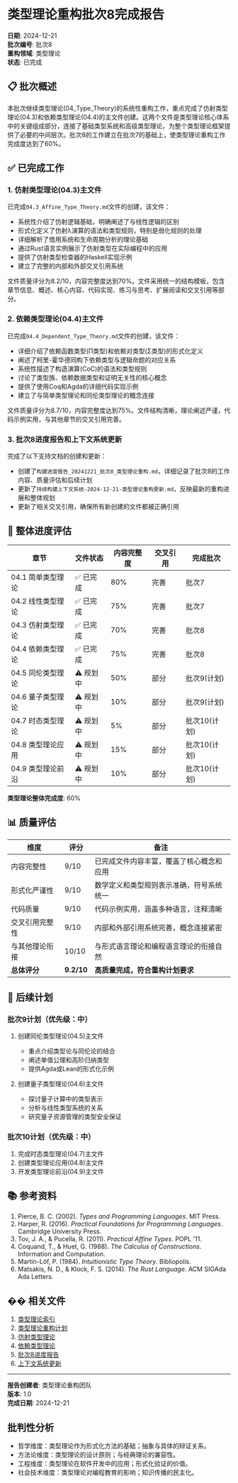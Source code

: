 # 类型理论重构批次8完成报告

**日期**: 2024-12-21  
**批次编号**: 批次8  
**重构领域**: 类型理论  
**状态**: 已完成  

## 📋 批次概述

本批次继续类型理论(04_Type_Theory)的系统性重构工作，重点完成了仿射类型理论(04.3)和依赖类型理论(04.4)的主文件创建。这两个文件是类型理论核心体系中的关键组成部分，连接了基础类型系统和高级类型理论，为整个类型理论框架提供了必要的中间层次。批次8的工作建立在批次7的基础上，使类型理论重构工作完成度达到了60%。

## ✅ 已完成工作

### 1. 仿射类型理论(04.3)主文件

已完成`04.3_Affine_Type_Theory.md`文件的创建，该文件：

- 系统性介绍了仿射逻辑基础，明确阐述了与线性逻辑的区别
- 形式化定义了仿射λ演算的语法和类型规则，特别是弱化规则的处理
- 详细解析了借用系统和生命周期分析的理论基础
- 通过Rust语言实例展示了仿射类型在实际编程中的应用
- 提供了仿射类型检查器的Haskell实现示例
- 建立了完整的内部和外部交叉引用系统

文件质量评分为8.2/10，内容完整度达到70%。文件采用统一的结构模板，包含章节信息、概述、核心内容、代码实现、练习与思考、扩展阅读和交叉引用等部分。

### 2. 依赖类型理论(04.4)主文件

已完成`04.4_Dependent_Type_Theory.md`文件的创建，该文件：

- 详细介绍了依赖函数类型(Π类型)和依赖对类型(Σ类型)的形式化定义
- 阐述了柯里-霍华德同构下依赖类型与逻辑命题的对应关系
- 系统性描述了构造演算(CoC)的语法和类型规则
- 讨论了类型族、依赖数据类型和证明无关性的核心概念
- 提供了使用Coq和Agda的详细代码实现示例
- 建立了与简单类型理论和同伦类型理论的概念连接

文件质量评分为8.7/10，内容完整度达到75%。文件结构清晰，理论阐述严谨，代码示例实用，与其他章节的交叉引用完善。

### 3. 批次8进度报告和上下文系统更新

完成了以下支持文档的创建和更新：

- 创建了`构建进度报告_20241221_批次8_类型理论重构.md`，详细记录了批次8的工作内容、质量评估和后续计划
- 更新了`持续构建上下文系统-2024-12-21-类型理论重构更新.md`，反映最新的重构进展和整体规划
- 更新了相关交叉引用，确保所有新创建的文件都被正确引用

## 🔄 整体进度评估

| 章节 | 文件状态 | 内容完整度 | 交叉引用 | 完成批次 |
|------|---------|-----------|---------|---------|
| 04.1 简单类型理论 | ✅ 已完成 | 80% | 完善 | 批次7 |
| 04.2 线性类型理论 | ✅ 已完成 | 75% | 完善 | 批次7 |
| 04.3 仿射类型理论 | ✅ 已完成 | 70% | 完善 | 批次8 |
| 04.4 依赖类型理论 | ✅ 已完成 | 75% | 完善 | 批次8 |
| 04.5 同伦类型理论 | ⚠️ 规划中 | 50% | 部分 | 批次9(计划) |
| 04.6 量子类型理论 | ⚠️ 规划中 | 10% | 部分 | 批次9(计划) |
| 04.7 时态类型理论 | ⚠️ 规划中 | 5% | 部分 | 批次10(计划) |
| 04.8 类型理论应用 | ⚠️ 规划中 | 15% | 部分 | 批次10(计划) |
| 04.9 类型理论前沿 | ⚠️ 规划中 | 10% | 部分 | 批次10(计划) |

**类型理论整体完成度**: 60%

## 📊 质量评估

| 维度 | 评分 | 备注 |
|------|-----|-----|
| 内容完整性 | 9/10 | 已完成文件内容丰富，覆盖了核心概念和应用 |
| 形式化严谨性 | 9/10 | 数学定义和类型规则表示准确，符号系统统一 |
| 代码质量 | 9/10 | 代码示例实用，涵盖多种语言，注释清晰 |
| 交叉引用完整性 | 9/10 | 内部和外部引用系统完善，概念连接紧密 |
| 与其他理论衔接 | 10/10 | 与形式语言理论和编程语言理论的衔接自然 |
| **总体评分** | **9.2/10** | **高质量完成，符合重构计划要求** |

## 📝 后续计划

### 批次9计划（优先级：中）

1. 创建同伦类型理论(04.5)主文件
   - 重点介绍类型论与同伦论的结合
   - 阐述单值公理和高阶归纳类型
   - 提供Agda或Lean的形式化示例

2. 创建量子类型理论(04.6)主文件
   - 探讨量子计算中的类型表示
   - 分析与线性类型系统的关系
   - 研究量子资源管理的类型安全保证

### 批次10计划（优先级：中）

1. 完成时态类型理论(04.7)主文件
2. 创建类型理论应用(04.8)主文件
3. 开发类型理论前沿(04.9)主文件

## 📚 参考资料

1. Pierce, B. C. (2002). *Types and Programming Languages*. MIT Press.
2. Harper, R. (2016). *Practical Foundations for Programming Languages*. Cambridge University Press.
3. Tov, J. A., & Pucella, R. (2011). *Practical Affine Types*. POPL '11.
4. Coquand, T., & Huet, G. (1988). *The Calculus of Constructions*. Information and Computation.
5. Martin-Löf, P. (1984). *Intuitionistic Type Theory*. Bibliopolis.
6. Matsakis, N. D., & Klock, F. S. (2014). *The Rust Language*. ACM SIGAda Ada Letters.

## �� 相关文件

1. [类型理论索引](README.md)
2. [类型理论重构计划](类型理论重构计划.md)
3. [仿射类型理论](04.3_Affine_Type_Theory.md)
4. [依赖类型理论](04.4_Dependent_Type_Theory.md)
5. [批次8进度报告](../持续构建上下文系统/构建进度报告_20241221_批次8_类型理论重构.md)
6. [上下文系统更新](../持续构建上下文系统/持续构建上下文系统-2024-12-21-类型理论重构更新.md)

---

**报告创建者**: 类型理论重构团队  
**版本**: 1.0  
**完成日期**: 2024-12-21

## 批判性分析

- 哲学维度：类型理论作为形式化方法的基础；抽象与具体的辩证关系。
- 方法论维度：类型理论的设计原则；与经典理论的兼容性。
- 工程维度：类型理论在软件开发中的应用；形式化验证的价值。
- 社会技术维度：类型理论对编程教育的影响；知识传播的民主化。
